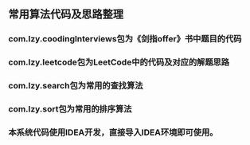 ## 常用算法代码及思路整理
### com.lzy.coodingInterviews包为《剑指offer》书中题目的代码
### com.lzy.leetcode包为LeetCode中的代码及对应的解题思路
### com.lzy.search包为常用的查找算法
### com.lzy.sort包为常用的排序算法

### 本系统代码使用IDEA开发，直接导入IDEA环境即可使用。